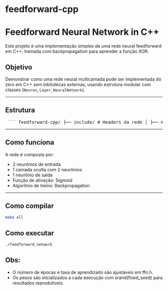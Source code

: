 # feedforward-cpp

# Feedforward Neural Network in C++

Este projeto é uma implementação simples de uma rede neural feedforward em C++, treinada com backpropagation para aprender a função XOR.

## Objetivo

Demonstrar como uma rede neural multicamada pode ser implementada do zero em C++ sem bibliotecas externas, usando estrutura modular com classes (`Neuron`, `Layer`, `NeuralNetwork`).

---

## Estrutura

<pre lang="markdown"> ``` feedforward-cpp/ ├── include/ # Headers da rede │ ├── neuron.h │ ├── layer.h │ ├── ffn.h │ └── xor.h ├── src/ # Implementações das classes │ ├── neuron.cpp │ ├── layer.cpp │ └── ffn.cpp ├── main.cpp # Execução padrão da rede ├── test_runner.cpp # Roda a rede 5 vezes com diferentes seeds ├── makefile # Compilação └── resultados_xor.txt # Resultados da execução (gerado após rodar) ``` </pre>


---

## Como funciona

A rede é composta por:
- 2 neurônios de entrada
- 1 camada oculta com 2 neurônios
- 1 neurônio de saída
- Função de ativação: Sigmoid
- Algoritmo de treino: Backpropagation

---
## Como compilar
```bash
make all    
```
## Como executar
```bash
./feedforward_network
 ```

## Obs:
- O número de épocas e taxa de aprendizado são ajustáveis em ffn.h.
- Os pesos são inicializados a cada execução com srand(fixed_seed) para resultados reprodutíveis.

